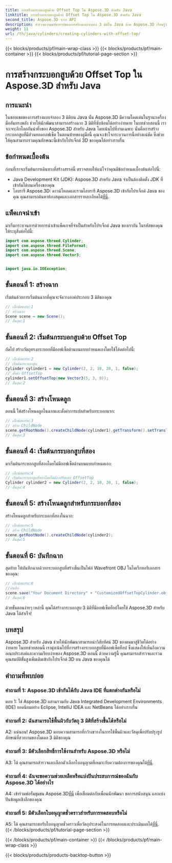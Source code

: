 ```yaml
---
title: การสร้างกระบอกสูบด้วย Offset Top ใน Aspose.3D สำหรับ Java
linktitle: การสร้างกระบอกสูบด้วย Offset Top ใน Aspose.3D สำหรับ Java
second_title: Aspose.3D จาวา API
description: สำรวจความมหัศจรรย์ของการสร้างแบบจำลอง 3 มิติใน Java ด้วย Aspose.3D เรียนรู้วิธีสร้างกระบอกสูบที่น่าหลงใหลด้วยยอดออฟเซ็ตได้อย่างง่ายดาย
weight: 11
url: /th/java/cylinders/creating-cylinders-with-offset-top/
---
```


{{< blocks/products/pf/main-wrap-class >}}
{{< blocks/products/pf/main-container >}}
{{< blocks/products/pf/tutorial-page-section >}}

# การสร้างกระบอกสูบด้วย Offset Top ใน Aspose.3D สำหรับ Java

## การแนะนำ

ในขอบเขตของการสร้างแบบจำลอง 3 มิติบน Java นั้น Aspose.3D มีความโดดเด่นในฐานะเครื่องมืออันทรงพลัง ช่วยให้นักพัฒนาสามารถสร้างฉาก 3 มิติที่ซับซ้อนได้อย่างง่ายดาย ในบทช่วยสอนนี้ เราจะเจาะลึกโลกอันน่าทึ่งของ Aspose.3D สำหรับ Java โดยเน้นไปที่งานเฉพาะ นั่นคือการสร้างกระบอกสูบที่มีส่วนยอดออฟเซ็ต ในตอนท้ายของคู่มือนี้ คุณจะเข้าใจกระบวนการนี้อย่างแน่ชัด ซึ่งช่วยให้คุณสามารถรวมคุณลักษณะนี้เข้ากับโปรเจ็กต์ 3D ของคุณได้อย่างราบรื่น

## ข้อกำหนดเบื้องต้น

ก่อนที่เราจะเริ่มต้นการเดินทางที่สร้างสรรค์นี้ ตรวจสอบให้แน่ใจว่าคุณมีข้อกำหนดเบื้องต้นต่อไปนี้:

- Java Development Kit (JDK): Aspose.3D สำหรับ Java จำเป็นต้องติดตั้ง JDK ที่เข้ากันได้บนเครื่องของคุณ
-  ไลบรารี Aspose.3D: ดาวน์โหลดและรวมไลบรารี Aspose.3D เข้ากับโปรเจ็กต์ Java ของคุณ คุณสามารถค้นหาห้องสมุดและเอกสารรายละเอียดได้[ที่นี่](https://releases.aspose.com/3d/java/).

## แพ็คเกจนำเข้า

มาเริ่มกระบวนการด้วยการนำเข้าแพ็คเกจที่จำเป็นสำหรับโปรเจ็กต์ Java ของเรากัน ในรหัสของคุณ ให้ระบุสิ่งต่อไปนี้:

```java
import com.aspose.threed.Cylinder;
import com.aspose.threed.FileFormat;
import com.aspose.threed.Scene;
import com.aspose.threed.Vector3;


import java.io.IOException;
```

## ขั้นตอนที่ 1: สร้างฉาก

เริ่มต้นด้วยการเริ่มต้นฉากที่คุณจะจัดวางองค์ประกอบ 3 มิติของคุณ

```java
// เอ็กซ์สตาร์ท:1
// สร้างฉาก
Scene scene = new Scene();
// สิ้นสุด:1
```

## ขั้นตอนที่ 2: เริ่มต้นกระบอกสูบด้วย Offset Top

ถัดไป สร้างวัตถุทรงกระบอกที่มีออฟเซ็ตด้านบนแบบกำหนดเองโดยใช้โค้ดต่อไปนี้:

```java
// เอ็กซ์สตาร์ท:2
// เริ่มต้นกระบอกสูบ
Cylinder cylinder1 = new Cylinder(2, 2, 10, 20, 1, false);
// ตั้งค่า OffsetTop
cylinder1.setOffsetTop(new Vector3(5, 3, 0));
// สิ้นสุด:2
```

## ขั้นตอนที่ 3: สร้างโหนดลูก

ตอนนี้ ให้สร้างโหนดลูกในฉากและตั้งค่าการแปลสำหรับกระบอกแรก:

```java
// เอ็กซ์สตาร์ท:3
// สร้าง ChildNode
scene.getRootNode().createChildNode(cylinder1).getTransform().setTranslation(10, 0, 0);
// สิ้นสุด:3
```

## ขั้นตอนที่ 4: เริ่มต้นกระบอกสูบที่สอง

มาเริ่มต้นกระบอกสูบที่สองโดยไม่มีออฟเซ็ตด้านบนแบบกำหนดเอง:

```java
// เอ็กซ์สตาร์ท:4
// เริ่มต้นกระบอกสูบที่สองโดยไม่ต้องปรับแต่ง OffsetTop
Cylinder cylinder2 = new Cylinder(2, 2, 10, 20, 1, false);
// สิ้นสุด:4
```

## ขั้นตอนที่ 5: สร้างโหนดลูกสำหรับกระบอกที่สอง

สร้างโหนดลูกสำหรับกระบอกที่สองในฉาก:

```java
// เอ็กซ์สตาร์ท:5
// สร้าง ChildNode
scene.getRootNode().createChildNode(cylinder2);
// สิ้นสุด:5
```

## ขั้นตอนที่ 6: บันทึกฉาก

สุดท้าย ให้บันทึกฉากด้วยกระบอกสูบที่สร้างขึ้นเป็นไฟล์ Wavefront OBJ ในไดเร็กทอรีเอกสารของคุณ:

```java
// เอ็กซ์สตาร์ท:6
//บันทึก
scene.save("Your Document Directory" + "CustomizedOffsetTopCylinder.obj", FileFormat.WAVEFRONTOBJ);
// สิ้นสุด:6
```

ด้วยขั้นตอนง่ายๆ เหล่านี้ คุณได้สร้างกระบอกสูบ 3 มิติที่มีออฟเซ็ตท็อปโดยใช้ Aspose.3D สำหรับ Java ได้สำเร็จ!

## บทสรุป

Aspose.3D สำหรับ Java ช่วยให้นักพัฒนาสามารถนำวิสัยทัศน์ 3D ของตนมาสู่ชีวิตได้อย่างง่ายดาย ในบทช่วยสอนนี้ เรามุ่งเน้นไปที่การสร้างกระบอกสูบที่มีออฟเซ็ตท็อป ซึ่งแสดงให้เห็นถึงความอเนกประสงค์และความเรียบง่ายของ Aspose.3D ตอนนี้ ด้วยความรู้นี้ คุณสามารถสำรวจและรวมคุณสมบัติขั้นสูงเพิ่มเติมเข้ากับโปรเจ็กต์ 3D บน Java ของคุณได้

## คำถามที่พบบ่อย

### คำถามที่ 1: Aspose.3D เข้ากันได้กับ Java IDE ที่แตกต่างกันหรือไม่

ตอบ 1: ใช่ Aspose.3D ผสานรวมกับ Java Integrated Development Environments (IDE) ยอดนิยมอย่าง Eclipse, IntelliJ IDEA และ NetBeans ได้อย่างราบรื่น

### คำถามที่ 2: ฉันสามารถใช้พื้นผิวกับวัตถุ 3 มิติที่สร้างขึ้นได้หรือไม่

A2: แน่นอน! Aspose.3D มอบความสามารถที่กว้างขวางในการใช้พื้นผิวและวัสดุเพื่อปรับปรุงรูปลักษณ์ที่สวยงามของโมเดล 3 มิติของคุณ

### คำถามที่ 3: มีตัวเลือกสิทธิ์การใช้งานสำหรับ Aspose.3D หรือไม่

A3: ได้ คุณสามารถสำรวจและเลือกตัวเลือกใบอนุญาตที่เหมาะกับความต้องการของคุณได้[ที่นี่](https://purchase.aspose.com/buy).

### คำถามที่ 4: ฉันจะขอความช่วยเหลือหรือแบ่งปันประสบการณ์ของฉันกับ Aspose.3D ได้อย่างไร

 A4: เข้าร่วมฟอรั่มชุมชน Aspose.3D[ที่นี่](https://forum.aspose.com/c/3d/18) เพื่อเชื่อมต่อกับเพื่อนนักพัฒนา ขอการสนับสนุน และแบ่งปันข้อมูลเชิงลึกของคุณ

### คำถามที่ 5: มีตัวเลือกใบอนุญาตชั่วคราวสำหรับการทดสอบหรือไม่

 A5: ได้ คุณสามารถขอรับใบอนุญาตชั่วคราวเพื่อวัตถุประสงค์ในการทดสอบและประเมินผลได้[ที่นี่](https://purchase.aspose.com/temporary-license/).
{{< /blocks/products/pf/tutorial-page-section >}}

{{< /blocks/products/pf/main-container >}}
{{< /blocks/products/pf/main-wrap-class >}}

{{< blocks/products/products-backtop-button >}}
